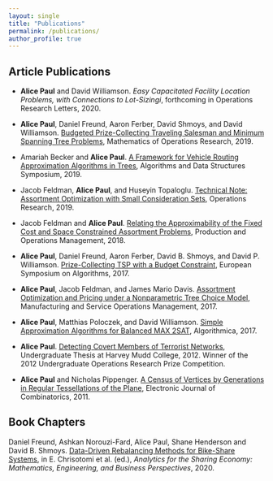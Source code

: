 ```yaml
---
layout: single
title: "Publications"
permalink: /publications/
author_profile: true
---
```


## Article Publications

- **Alice Paul** and David Williamson. *Easy Capacitated Facility Location Problems, with Connections to Lot-Sizingi*, forthcoming in Operations Research Letters, 2020.

- **Alice Paul**, Daniel Freund, Aaron Ferber, David Shmoys, and David Williamson. [Budgeted Prize-Collecting Traveling Salesman and Minimum Spanning Tree Problems](https://pubsonline.informs.org/doi/10.1287/moor.2019.1002), Mathematics of Operations Research, 2019.

- Amariah Becker and **Alice Paul**. [A Framework for Vehicle Routing Approximation Algorithms in Trees](https://arxiv.org/pdf/1807.04308.pdf), Algorithms and Data Structures Symposium, 2019.

- Jacob Feldman, **Alice Paul**, and Huseyin Topaloglu. [Technical Note: Assortment Optimization with Small Consideration Sets](https://pubsonline.informs.org/doi/abs/10.1287/opre.2018.1803), Operations Research, 2019.

- Jacob Feldman and **Alice Paul**. [Relating the Approximability of the Fixed Cost and Space Constrained Assortment Problems](https://onlinelibrary.wiley.com/doi/abs/10.1111/poms.12983), Production and Operations Management, 2018.

- **Alice Paul**, Daniel Freund, Aaron Ferber, David B. Shmoys, and David P. Williamson. [Prize-Collecting TSP with a Budget Constraint](https://onlinelibrary.wiley.com/doi/abs/10.1111/poms.12983), European Symposium on Algorithms, 2017.

- **Alice Paul**, Jacob Feldman, and James Mario Davis. [Assortment Optimization and Pricing under a Nonparametric Tree Choice Model](https://pubsonline.informs.org/doi/abs/10.1287/msom.2017.0662), Manufacturing and Service Operations Management, 2017.

- **Alice Paul**, Matthias Poloczek, and David Williamson. [Simple Approximation Algorithms for Balanced MAX 2SAT](https://link.springer.com/article/10.1007/s00453-017-0312-6), Algorithmica, 2017.

- **Alice Paul**. [Detecting Covert Members of Terrorist Networks](https://scholarship.claremont.edu/hmc_theses/39/), Undergraduate Thesis at Harvey Mudd College, 2012. Winner of the 2012 Undergraduate Operations Research Prize Competition.

- **Alice Paul** and Nicholas Pippenger. [A Census of Vertices by Generations in Regular Tessellations of the Plane](https://www.combinatorics.org/ojs/index.php/eljc/article/view/v18i1p87/pdf), Electronic Journal of Combinatorics, 2011.


## Book Chapters

Daniel Freund, Ashkan Norouzi-Fard, Alice Paul, Shane Henderson and David B. Shmoys. [Data-Driven Rebalancing Methods for Bike-Share Systems](https://www.springer.com/gp/book/9783030350314), in E. Chrisotomi et al. (ed.), *Analytics for the Sharing Economy: Mathematics, Engineering, and Business Perspectives*, 2020.
